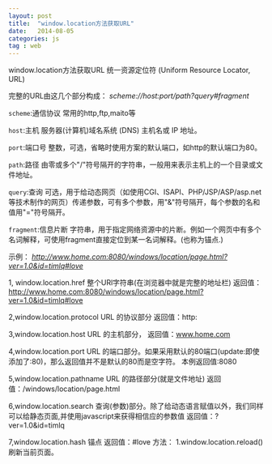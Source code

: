 ```yaml
---
layout: post
title:  "window.location方法获取URL"
date:   2014-08-05 
categories: js
tag : web
---
```




window.location方法获取URL
统一资源定位符 (Uniform Resource Locator, URL)

完整的URL由这几个部分构成：
*scheme://host:port/path?query#fragment*

`scheme`:通信协议
常用的http,ftp,maito等

`host`:主机
服务器(计算机)域名系统 (DNS) 主机名或 IP 地址。

`port`:端口号
整数，可选，省略时使用方案的默认端口，如http的默认端口为80。

`path`:路径
由零或多个"/"符号隔开的字符串，一般用来表示主机上的一个目录或文件地址。

`query`:查询
可选，用于给动态网页（如使用CGI、ISAPI、PHP/JSP/ASP/asp.net等技术制作的网页）传递参数，可有多个参数，用"&"符号隔开，每个参数的名和值用"="符号隔开。

`fragment`:信息片断
字符串，用于指定网络资源中的片断。例如一个网页中有多个名词解释，可使用fragment直接定位到某一名词解释。(也称为锚点.)


示例：
*http://www.home.com:8080/windows/location/page.html?ver=1.0&id=timlq#love*

1, window.location.href
整个URl字符串(在浏览器中就是完整的地址栏)
返回值：http://www.home.com:8080/windows/location/page.html?ver=1.0&id=timlq#love

2,window.location.protocol
URL 的协议部分
返回值：http:

3,window.location.host
URL 的主机部分，
返回值：www.home.com

4,window.location.port
URL 的端口部分。如果采用默认的80端口(update:即使添加了:80)，那么返回值并不是默认的80而是空字符。
本例返回值:8080

5,window.location.pathname
URL 的路径部分(就是文件地址)
返回值：/windows/location/page.html

6,window.location.search
查询(参数)部分。除了给动态语言赋值以外，我们同样可以给静态页面,并使用javascript来获得相信应的参数值
返回值：?ver=1.0&id=timlq

7,window.location.hash
锚点
返回值：#love
方法：
1.window.location.reload()
刷新当前页面。